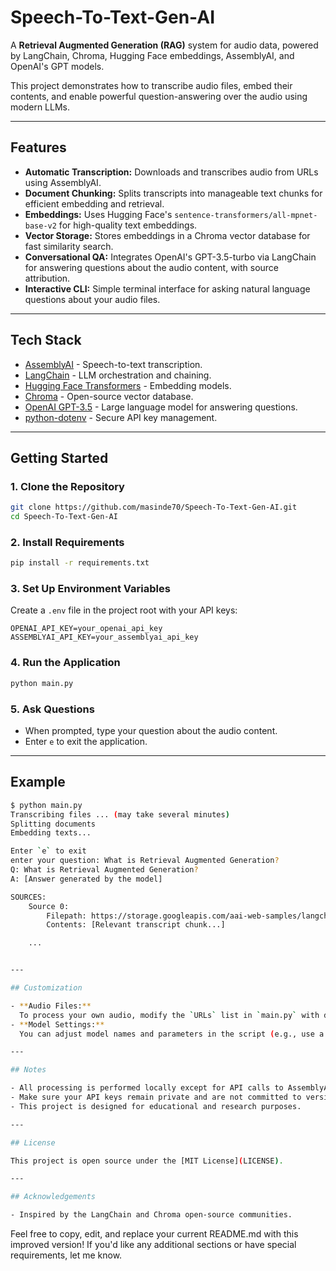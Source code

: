 
# Speech-To-Text-Gen-AI

A **Retrieval Augmented Generation (RAG)** system for audio data, powered by LangChain, Chroma, Hugging Face embeddings, AssemblyAI, and OpenAI's GPT models.

This project demonstrates how to transcribe audio files, embed their contents, and enable powerful question-answering over the audio using modern LLMs.

---

## Features

- **Automatic Transcription:** Downloads and transcribes audio from URLs using AssemblyAI.
- **Document Chunking:** Splits transcripts into manageable text chunks for efficient embedding and retrieval.
- **Embeddings:** Uses Hugging Face's `sentence-transformers/all-mpnet-base-v2` for high-quality text embeddings.
- **Vector Storage:** Stores embeddings in a Chroma vector database for fast similarity search.
- **Conversational QA:** Integrates OpenAI's GPT-3.5-turbo via LangChain for answering questions about the audio content, with source attribution.
- **Interactive CLI:** Simple terminal interface for asking natural language questions about your audio files.

---

## Tech Stack

- [AssemblyAI](https://www.assemblyai.com/) - Speech-to-text transcription.
- [LangChain](https://python.langchain.com/) - LLM orchestration and chaining.
- [Hugging Face Transformers](https://huggingface.co/) - Embedding models.
- [Chroma](https://www.trychroma.com/) - Open-source vector database.
- [OpenAI GPT-3.5](https://platform.openai.com/docs/models/gpt-3-5) - Large language model for answering questions.
- [python-dotenv](https://pypi.org/project/python-dotenv/) - Secure API key management.

---

## Getting Started

### 1. Clone the Repository

```bash
git clone https://github.com/masinde70/Speech-To-Text-Gen-AI.git
cd Speech-To-Text-Gen-AI
```

### 2. Install Requirements

```bash
pip install -r requirements.txt
```

### 3. Set Up Environment Variables

Create a `.env` file in the project root with your API keys:
```
OPENAI_API_KEY=your_openai_api_key
ASSEMBLYAI_API_KEY=your_assemblyai_api_key
```

### 4. Run the Application

```bash
python main.py
```

### 5. Ask Questions

- When prompted, type your question about the audio content.
- Enter `e` to exit the application.

---

## Example

```bash
$ python main.py
Transcribing files ... (may take several minutes)
Splitting documents
Embedding texts...

Enter `e` to exit
enter your question: What is Retrieval Augmented Generation?
Q: What is Retrieval Augmented Generation?
A: [Answer generated by the model]

SOURCES:
    Source 0:
        Filepath: https://storage.googleapis.com/aai-web-samples/langchain_agents_webinar.opus
        Contents: [Relevant transcript chunk...]

    ...


---

## Customization

- **Audio Files:**  
  To process your own audio, modify the `URLs` list in `main.py` with direct links to your audio files (supported formats by AssemblyAI).
- **Model Settings:**  
  You can adjust model names and parameters in the script (e.g., use a different embedding model or temperature).

---

## Notes

- All processing is performed locally except for API calls to AssemblyAI and OpenAI.
- Make sure your API keys remain private and are not committed to version control.
- This project is designed for educational and research purposes.

---

## License

This project is open source under the [MIT License](LICENSE).

---

## Acknowledgements

- Inspired by the LangChain and Chroma open-source communities.

```

Feel free to copy, edit, and replace your current README.md with this improved version! If you'd like any additional sections or have special requirements, let me know.
